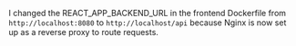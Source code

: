 I changed the REACT_APP_BACKEND_URL in the frontend Dockerfile from ```http://localhost:8080``` to ```http://localhost/api``` because Nginx is now set up as a reverse proxy to route requests.